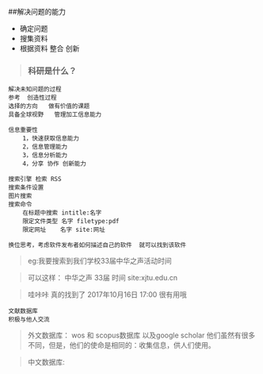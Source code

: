 ##解决问题的能力

- 确定问题
- 搜集资料
- 根据资料 整合 创新

> ### 科研是什么？
	解决未知问题的过程
	参考  创造性过程
	选择的方向   做有价值的课题
	具备全球视野   管理加工信息能力

	信息重要性 
		1，快速获取信息能力 
		2，信息管理能力 
		3，信息分析能力 
		4，分享 协作 创新能力

	搜索引擎 检索 RSS
	搜索条件设置
	图片搜索
	搜索命令 
		在标题中搜索 intitle:名字
		限定文件类型 名字 filetype:pdf
		限定网址    名字 site:网址

	换位思考，考虑软件发布者如何描述自己的软件  就可以找到该软件

> eg:我要搜索到我们学校33届中华之声活动时间

>	可以这样： 中华之声 33届 时间 site:xjtu.edu.cn

>	哇咔咔   真的找到了  2017年10月16日 17:00
	很有用哦

	文献数据库
	积极与他人交流

> 外文数据库：
	wos 和 scopus数据库  以及google scholar  他们虽然有很多不同，但是，他们的使命是相同的：收集信息，供人们使用。

> 中文数据库:
	

